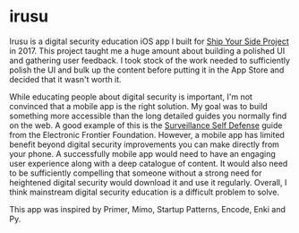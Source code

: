 # irusu
Irusu is a digital security education iOS app I built for [Ship Your Side Project](http://shipyoursideproject.com/) in 2017. 
This project taught me a huge amount about building a polished UI and gathering user feedback. I took stock of the work needed
to sufficiently polish the UI and bulk up the content before putting it in the App Store and decided that it wasn't worth it. 

While educating people about digital security is important, I'm not convinced that a mobile app is the right solution.
My goal was to build something more accessible than the long detailed guides you normally find on the web.
A good example of this is the [Surveillance Self Defense](https://ssd.eff.org/en) guide from the Electronic Frontier Foundation.
However, a mobile app has limited benefit beyond digital security improvements you can make directly from your phone. 
A successfully mobile app would need to have an engaging user experience along with a deep catalogue of content. 
It would also need to be sufficiently compelling that someone without a strong need for heightened digital security would download it 
and use it regularly. Overall, I think mainstream digital security education is a difficult problem to solve. 

This app was inspired by Primer, Mimo, Startup Patterns, Encode, Enki and Py.
